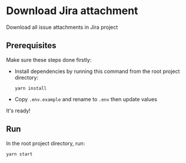 # Download Jira attachment
Download all issue attachments in Jira project

## Prerequisites

Make sure these steps done firstly:

- Install dependencies by running this command from the root project directory:

    ```
    yarn install
    ```
- Copy `.env.example` and rename to `.env` then update values

It's ready!

## Run

In the root project directory, run:

```
yarn start
```
